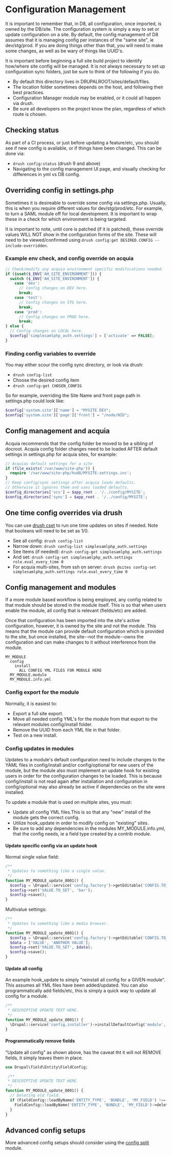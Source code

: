 # Configuration Management

It is important to remember that, in D8, all configuration, once imported, is owned by the DB/site. The configuration system is simply a way to set or update configuration on a site. By default, the config management of D8 assumes that it is managing config per instances of the "same site", ie dev/stg/prod. If you are doing things other than that, you will need to make some changes, as well as be wary of things like UUID's.

It is important before beginning a full site build project to identify how/where site config will be managed. It is not always necessary to set up configuration sync folders, just be sure to think of the following if you do.

- By default this directory lives in DRUPALROOT/sites/default/files.
- The location folder sometimes depends on the host, and following their best practices.
- Configuration Manager module may be enabled, or it could all happen via drush.
- Be sure all developers on the project know the plan, regardless of which route is chosen.

## Checking status

As part of a CI process, or just before updating a feature/etc, you should see if new config is available, or if things have been changed. This can be done via:

- `drush config:status` (drush 9 and above)
- Navigating to the config management UI page, and visually checking for differences in yml vs DB config.

## Overriding config in settings.php

Sometimes it is desireable to override some config via settings.php. Usually, this is when you require different values for dev/stg/prod/etc. For example, to turn a SAML module off for local development. It is important to wrap these in a check for which environment is being targeted.

It is important to note, until core is patched (if it is patched), these override values WILL NOT show in the configuration forms of the site. These will need to be viewed/confirmed using `drush config:get DESIRED.CONFIG --include-overridden`.

### Example env check, and config override on acquia

```php
// Check/modify any acquia environment specific modifications needed.
if (isset($_ENV['AH_SITE_ENVIRONMENT'])) {
  switch ($_ENV['AH_SITE_ENVIRONMENT']) {
    case 'dev':
      // Config changes on DEV here.
      break;
    case 'test':
      // Config changes on STG here.
      break;
    case 'prod':
      // Config changes on PROD here.
      break;
} else {
  // Config changes on LOCAL here.
  $config['simplesamlphp_auth.settings'] = ['activate' => FALSE];
}
```

### Finding config variables to override

You may either scour the config sync directory, or look via drush:

- `drush config-list`
- Choose the desired config item
- `drush config-get CHOSEN_CONFIG`

So for example, overriding the Site Name and front page path in settings.php could look like:

```php
$config['system.site']['name'] = "MYSITE DEV";
$config['system.site']['page']['front'] = "/node/NID";
```

## Config management and acquia

Acquia recommends that the config folder be moved to be a sibling of docroot. Acquia config folder changes need to be loaded AFTER default settings in settings.php for acquia sites, for example:

```php
// Acquias default settings for a site
if (file_exists('/var/www/site-php')) {
  require '/var/www/site-php/hud8/MYSITE-settings.inc';
}
// Keep config/sync settings after acquia loads defaults.
// Otherwise it ignores them and uses loaded defaults.
$config_directories['vcs'] = $app_root . '/../config/MYSITE';
$config_directories['sync'] = $app_root . '/../config/MYSITE';
```

## One time config overrides via drush

You can use [drush cset](https://drushcommands.com/drush-8x/config/config-set/) to run one time updates on sites if needed. Note that booleans will need to be set as 1/0.

- See all config: `drush config-list`
- Narrow down: `drush config-list simplesamlphp_auth.settings`
- See Items (if needed): `drush config-get simplesamlphp_auth.settings`
- And set: `drush config-set simplesamlphp_auth.settings role.eval_every_time 0`
- For acquia multi-sites, from ssh on server: `drush @sites config-set simplesamlphp_auth.settings role.eval_every_time 0`

## Config management and modules

If a more module based workflow is being employed, any config related to that module should be stored in the module itself. This is so that when users enable the module, all config that is relevant (fields/etc) are added.

Once that configuration has been imported into the site's active configuration, however, it is owned by the site and not the module. This means that the module can provide default configuration which is provided to the site, but once installed, the site--not the module--owns the configuration and can make changes to it without interference from the module.

```
MY_MODULE
  config
    install
      ALL CONFIG YML FILES FOR MODULE HERE
  MY_MODULE.module
  MY_MODULE.info.yml
```

### Config export for the module

Normally, it is easiest to:

- Export a full site export.
- Move all needed config YML's for the module from that export to the relevant modules config/install folder.
- Remove the UUID from each YML file in that folder.
- Test on a new install.

### Config updates in modules

Updates to a module's default configuration need to include changes to the YAML files in config/install and/or config/optional for new users of the module, but the module also must implement an update hook for existing users in order for the configuration changes to be loaded. This is because config/install is not read again after installation and configuration in config/optional may also already be active if dependencies on the site were installed.

To update a module that is used on multiple sites, you must:

- Update all config YML files.This is so that any "new" install of the module gets the correct config.
- Utilize hook_update in order to modify config on "existing" sites.
- Be sure to add any dependencies in the modules MY_MODULE.info.yml, that the config needs, ie a field type created by a contrib module.

#### Update specific config via an update hook

Normal single value field:

```php
/**
 * Updates to something like a single value.
 */
function MY_MODULE_update_8001() {
  $config = \Drupal::service('config.factory')->getEditable('CONFIG.TO_LOAD');
  $config->set('VALUE.TO_SET', 'bar');
  $config->save();
}
```

Multivalue settings:

```php
/**
 * Updates to something like a media browser.
 */
function MY_MODULE_update_8001() {
  $config = \Drupal::service('config.factory')->getEditable('CONFIG.TO_LOAD');
  $data = ['VALUE', 'ANOTHER VALUE'];
  $config->set('VALUE.TO_SET', $data);
  $config->save();
}
```

#### Update all config

An example hook_update to simply "reinstall all config for a GIVEN module".
This assumes all YML files have been added/updated. You can also programmatically add fields/etc, this is simply a quick way to update all config for a module.

```php
/**
 * DESCRIPTIVE UPDATE TEXT HERE.
 */
function MY_MODULE_update_8001() {
  \Drupal::service('config.installer')->installDefaultConfig('module', 'MY_MODULE');
}
```

#### Programmatically remove fields

"Update all config" as shown above, has the caveat tht it will not REMOVE fields, it simply leaves them in place.

```php
use Drupal\field\Entity\FieldConfig;

 /**
 * DESCRIPTIVE UPDATE TEXT HERE.
 */
function MY_MODULE_update_8001() {
  // Deleting old field.
  if (FieldConfig::loadByName('ENTITY_TYPE', 'BUNDLE', 'MY_FIELD') !== NULL ) {
    FieldConfig::loadByName('ENTITY_TYPE', 'BUNDLE', 'MY_FIELD')->delete();
  }
}
```

## Advanced config setups

More advanced config setups should consider using the [config split](https://www.drupal.org/project/config_split) module.
